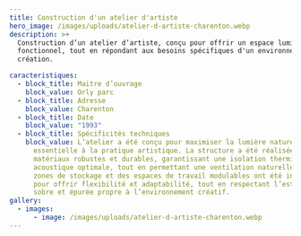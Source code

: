 ```yaml
---
title: Construction d'un atelier d'artiste
hero_image: /images/uploads/atelier-d-artiste-charenton.webp
description: >+
  Construction d’un atelier d’artiste, conçu pour offrir un espace lumineux et
  fonctionnel, tout en répondant aux besoins spécifiques d'un environnement de
  création.

caracteristiques:
  - block_title: Maitre d’ouvrage
    block_value: Orly parc
  - block_title: Adresse
    block_value: Charenton
  - block_title: Date
    block_value: "1993"
  - block_title: Spécificités techniques
    block_value: L’atelier a été conçu pour maximiser la lumière naturelle,
      essentielle à la pratique artistique. La structure a été réalisée avec des
      matériaux robustes et durables, garantissant une isolation thermique et
      acoustique optimale, tout en permettant une ventilation naturelle. Des
      zones de stockage et des espaces de travail modulables ont été intégrés
      pour offrir flexibilité et adaptabilité, tout en respectant l’esthétique
      sobre et épurée propre à l’environnement créatif.
gallery:
  - images:
      - image: /images/uploads/atelier-d-artiste-charenton.webp
---
```

